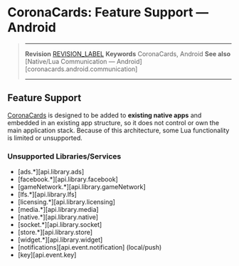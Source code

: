 # CoronaCards: Feature Support — Android

> --------------------- ------------------------------------------------------------------------------------------
> __Revision__          [REVISION_LABEL](REVISION_URL)
> __Keywords__          CoronaCards, Android
> __See also__				[Native/Lua Communication — Android][coronacards.android.communication]
> --------------------- ------------------------------------------------------------------------------------------


## Feature Support

[CoronaCards](https://www.coronacards.com/) is designed to be added to __existing native apps__ and embedded in an existing app structure, so it does not control or own the main application stack. Because of this architecture, some Lua functionality is limited or unsupported.

### Unsupported Libraries/Services

* [ads.*][api.library.ads]
* [facebook.*][api.library.facebook]
* [gameNetwork.*][api.library.gameNetwork]
* [lfs.*][api.library.lfs]
* [licensing.*][api.library.licensing]
* [media.*][api.library.media]
* [native.*][api.library.native]
* [socket.*][api.library.socket]
* [store.*][api.library.store]
* [widget.*][api.library.widget]
* [notifications][api.event.notification] (local/push)
* [key][api.event.key]